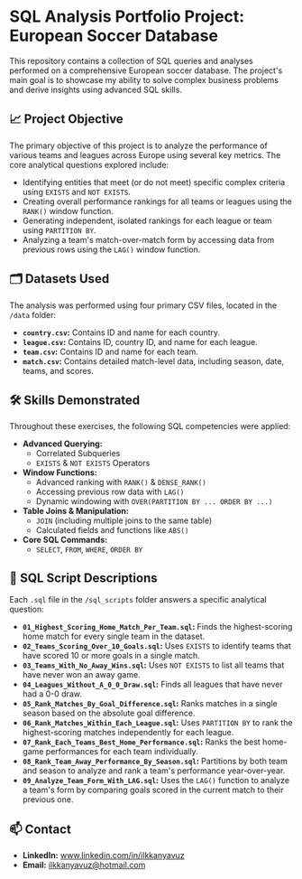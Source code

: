 # SQL Analysis Portfolio Project: European Soccer Database

This repository contains a collection of SQL queries and analyses performed on a comprehensive European soccer database. The project's main goal is to showcase my ability to solve complex business problems and derive insights using advanced SQL skills.

## 📈 Project Objective

The primary objective of this project is to analyze the performance of various teams and leagues across Europe using several key metrics. The core analytical questions explored include:

-   Identifying entities that meet (or do not meet) specific complex criteria using `EXISTS` and `NOT EXISTS`.
-   Creating overall performance rankings for all teams or leagues using the `RANK()` window function.
-   Generating independent, isolated rankings for each league or team using `PARTITION BY`.
-   Analyzing a team's match-over-match form by accessing data from previous rows using the `LAG()` window function.

## 🗂️ Datasets Used

The analysis was performed using four primary CSV files, located in the `/data` folder:

* **`country.csv`:** Contains ID and name for each country.
* **`league.csv`:** Contains ID, country ID, and name for each league.
* **`team.csv`:** Contains ID and name for each team.
* **`match.csv`:** Contains detailed match-level data, including season, date, teams, and scores.

## 🛠️ Skills Demonstrated

Throughout these exercises, the following SQL competencies were applied:

* **Advanced Querying:**
    * Correlated Subqueries
    * `EXISTS` & `NOT EXISTS` Operators
* **Window Functions:**
    * Advanced ranking with `RANK()` & `DENSE_RANK()`
    * Accessing previous row data with `LAG()`
    * Dynamic windowing with `OVER(PARTITION BY ... ORDER BY ...)`
* **Table Joins & Manipulation:**
    * `JOIN` (including multiple joins to the same table)
    * Calculated fields and functions like `ABS()`
* **Core SQL Commands:**
    * `SELECT`, `FROM`, `WHERE`, `ORDER BY`

## 📂 SQL Script Descriptions

Each `.sql` file in the `/sql_scripts` folder answers a specific analytical question:

* **`01_Highest_Scoring_Home_Match_Per_Team.sql`:** Finds the highest-scoring home match for every single team in the dataset.
* **`02_Teams_Scoring_Over_10_Goals.sql`:** Uses `EXISTS` to identify teams that have scored 10 or more goals in a single match.
* **`03_Teams_With_No_Away_Wins.sql`:** Uses `NOT EXISTS` to list all teams that have never won an away game.
* **`04_Leagues_Without_A_0_0_Draw.sql`:** Finds all leagues that have never had a 0-0 draw.
* **`05_Rank_Matches_By_Goal_Difference.sql`:** Ranks matches in a single season based on the absolute goal difference.
* **`06_Rank_Matches_Within_Each_League.sql`:** Uses `PARTITION BY` to rank the highest-scoring matches independently for each league.
* **`07_Rank_Each_Teams_Best_Home_Performance.sql`:** Ranks the best home-game performances for each team individually.
* **`08_Rank_Team_Away_Performance_By_Season.sql`:** Partitions by both team and season to analyze and rank a team's performance year-over-year.
* **`09_Analyze_Team_Form_With_LAG.sql`:** Uses the `LAG()` function to analyze a team's form by comparing goals scored in the current match to their previous one.

## 📫 Contact

* **LinkedIn:** www.linkedin.com/in/ilkkanyavuz
* **Email:**  ilkkanyavuz@hotmail.com

